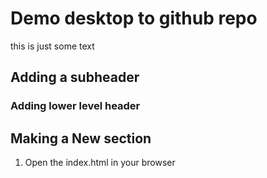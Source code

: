# Demo desktop to github repo

this is just some text

## Adding a subheader

### Adding lower level header


## Making a New section

1. Open the index.html in your browser


